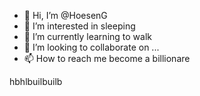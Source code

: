 - 👋 Hi, I’m @HoesenG
- 👀 I’m interested in sleeping
- 🌱 I’m currently learning to walk
- 💞️ I’m looking to collaborate on ...
- 📫 How to reach me become a billionare

<!---
HoesenG/HoesenG is a ✨ special ✨ repository because its `README.md` (this file) appears on your GitHub profile.
You can click the Preview link to take a look at your changes.
--->
hbhlbuilbuilb
